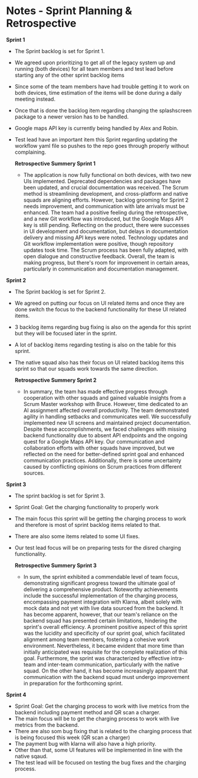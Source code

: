 ﻿# Notes - Sprint Planning & Retrospective
**Sprint 1**
- The Sprint backlog is set for Sprint 1.
- We agreed upon prioritizing to get all of the legacy system up and running (both devices) for all team members and test lead before starting any of the other sprint backlog items
- Since some of the team members have had trouble getting it to work on both devices, time estimation of the items will be done during a daily meeting instead.
- Once that is done the backlog item regarding changing the splashscreen package to a newer version has to be handled.
- Google maps API key is currently being handled by Alex and Robin.
- Test lead have an important item this Sprint regarding updating the workflow yaml file so pushes to the repo goes through properly without complaining.

  **Retrospective Summery Sprint 1**
  - The application is now fully functional on both devices, with two new UIs implemented. Deprecated dependencies and packages have been updated, and crucial documentation was received. The Scrum method is streamlining development, and cross-platform and native squads are aligning efforts. However, backlog grooming for Sprint 2 needs improvement, and communication with late arrivals must be enhanced. The team had a positive feeling during the retrospective, and a new Git workflow was introduced, but the Google Maps API key is still pending. Reflecting on the product, there were successes in UI development and documentation, but delays in documentation delivery and missing API keys were noted. Technology updates and Git workflow implementation were positive, though repository updates took time. The Scrum process has been fully adapted, with open dialogue and constructive feedback. Overall, the team is making progress, but there's room for improvement in certain areas, particularly in communication and documentation management.

 **Sprint 2**
 - The Sprint backlog is set for Sprint 2.
 - We agreed on putting our focus on UI related items and once they are done switch the focus to the backend functionality for these UI related items.
 - 3 backlog items regarding bug fixing is also on the agenda for this sprint but they will be focused later in the sprint.
 - A lot of backlog items regarding testing is also on the table for this sprint.
 - The native squad also has their focus on UI related backlog items this sprint so that our squads work towards the same direction.

   **Retrospective Summery Sprint 2**
   - In summary, the team has made effective progress through cooperation with other squads and gained valuable insights from a Scrum Master workshop with Bruce. However, time dedicated to an AI assignment affected overall productivity. The team demonstrated agility in handling setbacks and communicates well. We successfully implemented new UI screens and maintained project documentation. Despite these accomplishments, we faced challenges with missing backend functionality due to absent API endpoints and the ongoing quest for a Google Maps API key. Our communication and collaboration efforts with other squads have improved, but we reflected on the need for better-defined sprint goal and enhanced communication practices. Additionally, there is some uncertainty caused by conflicting opinions on Scrum practices from different sources. 

**Sprint 3**
- The sprint backlog is set for Sprint 3.
- Sprint Goal: Get the charging functionality to properly work
- The main focus this sprint will be getting the charging process to work and therefore is most of sprint backlog items related to that.
- There are also some items related to some UI fixes.
- Our test lead focus will be on preparing tests for the disred charging functionality.

   **Retrospective Summery Sprint 3**
  - In sum, the sprint exhibited a commendable level of team focus, demonstrating significant progress toward the ultimate goal of delivering a comprehensive product. Noteworthy achievements include the successful implementation of the charging process, encompassing payment integration with Klarna, albeit solely with mock data and not yet with live data sourced from the backend. It has become apparent, however, that our team's reliance on the backend squad has presented certain limitations, hindering the sprint's overall efficiency.
A prominent positive aspect of this sprint was the lucidity and specificity of our sprint goal, which facilitated alignment among team members, fostering a cohesive work environment. Nevertheless, it became evident that more time than initially anticipated was requisite for the complete realization of this goal. Furthermore, the sprint was characterized by effective intra-team and inter-team communication, particularly with the native squad.
On the other hand, it has become increasingly apparent that communication with the backend squad must undergo improvement in preparation for the forthcoming sprint.


**Sprint 4**
- Sprint Goal: Get the charging process to work with live metrics from the backend including payment method and QR scan a charger.
- The main focus will be to get the charging process to work with live metrics from the backend.
- There are also som bug fixing that is related to the charging process that is being focused this week (QR scan a charger)
- The payment bug with klarna will also have a high priority.
- Other than that, some UI features will be implemented in line with the native sqaud.
- The test lead will be focused on testing the bug fixes and the charging process. 
